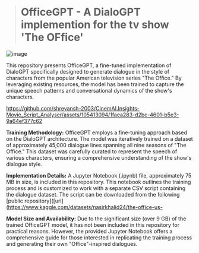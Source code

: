 > # OfficeGPT - A DialoGPT implemention for the tv show 'The OFfice'

![image](https://github.com/shreyansh-2003/CinemAI.Insights-Movie_Script_Analyser/assets/105413094/fb33ef7e-07c0-48db-80e3-987b60e20962)


This repository presents OfficeGPT, a fine-tuned implementation of DialoGPT specifically designed to generate dialogue in the style of characters from the popular American television series "The Office." By leveraging existing resources, the model has been trained to capture the unique speech patterns and conversational dynamics of the show's characters.

https://github.com/shreyansh-2003/CinemAI.Insights-Movie_Script_Analyser/assets/105413094/1faea283-d2bc-4601-b5e3-9a64ef377c62

**Training Methodology:** OfficeGPT employs a fine-tuning approach based on the DialoGPT architecture. The model was iteratively trained on a dataset of approximately 45,000 dialogue lines spanning all nine seasons of "The Office." This dataset was carefully curated to represent the speech of various characters, ensuring a comprehensive understanding of the show's dialogue style.

**Implementation Details:** A Jupyter Notebook (.ipynb) file, approximately 75 MB in size, is included in this repository. This notebook outlines the training process and is customized to work with a separate CSV script containing the dialogue dataset. The script can be downloaded from the following [public repository]([url](https://www.kaggle.com/datasets/nasirkhalid24/the-office-us-

**Model Size and Availability:** Due to the significant size (over 9 GB) of the trained OfficeGPT model, it has not been included in this repository for practical reasons. However, the provided Jupyter Notebook offers a comprehensive guide for those interested in replicating the training process and generating their own "Office"-inspired dialogues.
